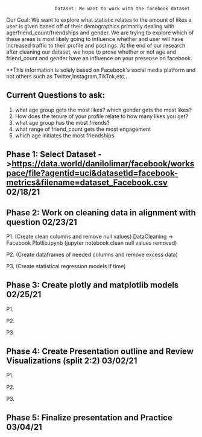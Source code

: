                       Dataset: We want to work with the facebook dataset

Our Goal: We want to explore what statistic relates to the amount of likes a user is given based off of their demographics primarily dealing with age/friend_count/friendships and gender. We are trying to explore which of these areas is most likely going to influence whether and user will have increased traffic to their profile and postings. At the end of our research after cleaning our dataset, we hope to prove whether or not age and friend_count and gender have an influence on your presense on facebook. 

**This information is solely based on Facebook's social media platform and not others such as Twitter,Instagram,TikTok,etc..


Current Questions to ask:
----
1. what age group gets the most likes? which gender gets the most likes?
2. How does the tenure of your profile relate to how many likes you get?
3. what age group has the most friends?
4. what range of friend_count gets the most engagement 
5. which age initiates the most friendships


Phase 1: Select Dataset ->https://data.world/danilolimar/facebook/workspace/file?agentid=uci&datasetid=facebook-metrics&filename=dataset_Facebook.csv
02/18/21
----
Phase 2: Work on cleaning data in alignment with question 02/23/21
----
 P1. (Create clean columns and remove null values)
      DataCleaning -> Facebook Plotlib.ipynb (jupyter notebook clean null values removed)
 
 P2. (Create dataframes of needed columns and remove excess data)
  
 P3. (Create statistical regression models if time)

Phase 3: Create plotly and matplotlib models 02/25/21
----  
 P1.
  
 P2.

 P3

Phase 4: Create Presentation outline and Review Visualizations (split 2:2) 03/02/21
----
 P1.
 
 P2.
 
 P3.

Phase 5: Finalize presentation and Practice 03/04/21
----
